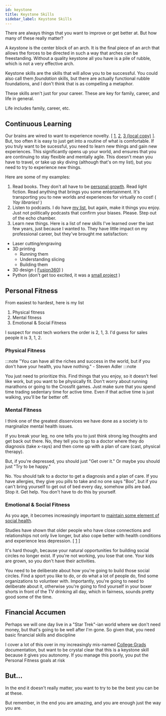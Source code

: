```yaml
---
id: keystone
title: Keystone Skills
sidebar_label: Keystone Skills
---
```


There are always things that you want to improve or get better at.  But how many of these really matter?

A _keystone_ is the center block of an arch.  It is the final piece of an arch that allows the forces to be directed in such a way that arches can be freestanding.  Without a quality keystone all you have is a pile of rubble, which is not a very effective arch.

Keystone skills are the skills that will allow you to be successful.  You could also call them _foundation_ skills, but there are actually functional rubble foundations, and I don't think that is as compelling a metaphor.

These skills aren't just for your career.  These are key for family, career, and life in general.

Life includes family, career, etc.

## Continuous Learning

Our brains are wired to want to experience novelty. [ [1](https://brainworldmagazine.com/the-importance-of-novelty/), [2](https://www.sciencedirect.com/science/article/pii/S0896627306004752), [3 (local copy)](../assets/neuron-novelty.pdf) ].  But, too often it is easy to just get into a routine of what is comfortable.  If you truly want to be sucessful, you need to learn new things and gain new experiences.  This significantly opens up your world, and ensures that you are continuing to stay flexible and mentally agile.  This doesn't mean you have to travel, or take up sky diving (although that's on my list), but you need to try to experience new things.  

Here are some of my examples:

1. Read books.  They don't all have to be [personal growth](../books.md).  Read light fiction.  Read anything that brings you some entertainment.  It's transporting you to new worlds and experiences for virtually no cost! ( *Yay libraries!* ) 
1. Listen to podcasts.  I do have [my list](../podcasts.md), but again, make it things you enjoy.  Just not politically podcasts that confirm your biases.  Please.  Step out of the echo chamber.
1. Learn new things.  Here is a list of new skills I've learned over the last few years, just because I wanted to.  They have little impact on my professional career, but they've brought me satisfaction:
  * Laser cutting/engraving
  * 3D printing
    * Running them
    * Understanding slicing 
    * Building them
  * 3D design ( [Fusion360](https://www.autodesk.com/products/fusion-360/personal)] )
  * Python (don't get too excited, it was a [small project](https://www.powersover.com/ds2/Hobbies/tshirts/tshirts) )


## Personal Fitness

From easiest to hardest, here is my list

1. Physical fitness
2. Mental fitness
3. Emotional & Social Fitness

I suspect for most tech workers the order is 2, 1, 3.
I'd guess for sales people it is 3, 1, 2.

### Physical Fitness

:::note
"You can have all the riches and success in the world, but if you don't have your health, you have nothing." - Steven Adler
:::note

You just need to prioritize this.  Find things that you enjoy, so it doesn't feel like work, but you want to be physically fit.  Don't worry about running marathons or going to the Crossfit games.  Just make sure that you spend time trading sedentary time for active time.  Even if that active time is just walking, you'll be far better off.

### Mental Fitness

I think one of the greatest disservices we have done as a society is to marginalize mental health issues.

If you break your leg, no one tells you to just think strong leg thoughts and get back out there.  No, they tell you to go to a doctor where they do diagnosis (take x-rays) and then come up with a plan of care (cast, physical therapy).

But, if you're depressed, you should just "Get over it."  Or maybe you should just "Try to be happy."

No.  You should talk to a doctor to get a diagnosis and a plan of care.  If you have allergies, they give you pills to take and no one says "Boo", but if you can't bring yourself to get out of bed every day, somehow pills are bad.  Stop it.  Get help.  You don't have to do this by yourself.

### Emotional & Social Fitness

As you age, it becomes increasingly important to [maintain some element of social health](https://greatergood.berkeley.edu/article/item/how_social_connections_keep_seniors_healthy).  

Studies have shown that older people who have close connections and relationships not only live longer, but also cope better with health conditions and experience less depression. [ [1](https://www.healthinaging.org/blog/social-connectedness-a-key-to-healthy-aging/) ]

It's hard though, because your natural opportunities for building social circles no longer exist.  If you're not working, you lose that one.  Your kids are grown, so you don't have their activities. 

You need to be deliberate about how you're going to build those social circles.  Find a sport you like to do, or do what a lot of people do, find some organizations to volunteer with.  Importantly, you're going to need to deliberate about it, otherwise you're going to find yourself in your boxer shorts in front of the TV drinking all day, which in fairness, sounds pretty good some of the time.

## Financial Accumen

Perhaps we will one day live in a "Star Trek"-ian world where we don't need money, but that's going to be well after I'm gone.  So given that, you need basic financial skills and discipline

I cover a lot of this over in my increasingly mis-named [College Grads](https://www.powersover.com/ds2/College-Grads/cg-overview) documentation, but want to be crystal clear that this is a keystone skill because it gives you autonomy.  If you manage this poorly, you put the Personal Fitness goals at risk

## But...

In the end it doesn't really matter, you want to try to be the best you can be at these.

But remember, in the end you are amazing, and you are enough just the way you are.

